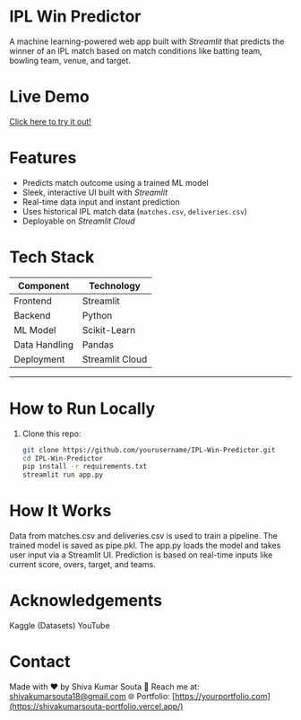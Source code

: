 # IPL Win Predictor

A machine learning-powered web app built with *Streamlit* that predicts the winner of an IPL match based on match conditions like batting team, bowling team, venue, and target.

# Live Demo

[Click here to try it out!](https://your-streamlit-app-link)  


# Features

- Predicts match outcome using a trained ML model
- Sleek, interactive UI built with *Streamlit*
- Real-time data input and instant prediction
- Uses historical IPL match data (`matches.csv`, `deliveries.csv`)
- Deployable on *Streamlit Cloud*


# Tech Stack

| Component      | Technology       |
|----------------|-------------------|
| Frontend       | Streamlit         |
| Backend        | Python            |
| ML Model       | Scikit-Learn      |
| Data Handling  | Pandas            |
| Deployment     | Streamlit Cloud   |


---

# How to Run Locally

1. Clone this repo:
   ```bash
   git clone https://github.com/yourusername/IPL-Win-Predictor.git
   cd IPL-Win-Predictor
   pip install -r requirements.txt
   streamlit run app.py

# How It Works
  Data from matches.csv and deliveries.csv is used to train a pipeline.
  The trained model is saved as pipe.pkl.
  The app.py loads the model and takes user input via a Streamlit UI.
  Prediction is based on real-time inputs like current score, overs, target, and teams.

# Acknowledgements
  Kaggle (Datasets)
  YouTube
  
# Contact
  Made with ❤️ by Shiva Kumar Souta
  📧 Reach me at: shivakumarsouta18@gmail.com
  🌐 Portfolio: [https://yourportfolio.com](https://shivakumarsouta-portfolio.vercel.app/)
